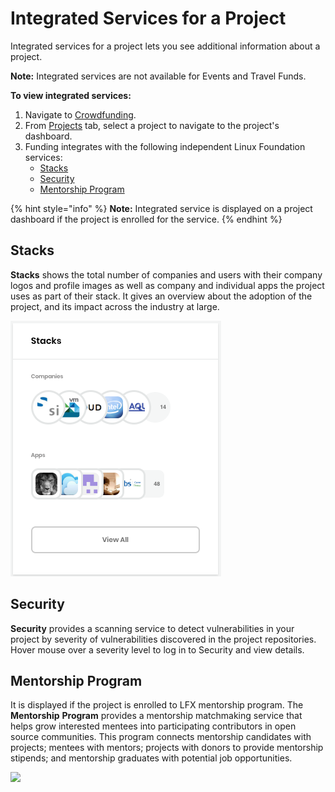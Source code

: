 # Integrated Services for a Project

Integrated services for a project lets you see additional information about a project.

**Note:** Integrated services are not available for Events and Travel Funds.

**To view integrated services:** 

1. Navigate to [Crowdfunding](https://crowdfunding.lfx.linuxfoundation.org/).
2. From [Projects](./#Dashboard-ProjectsandMentorships) tab, select a project to navigate to the project's dashboard.
3. Funding integrates with the following independent Linux Foundation services:
   * [Stacks](integrated-services-for-a-project.md#IntegratedServicesforaProject-Stacks)
   * [Security](integrated-services-for-a-project.md#IntegratedServicesforaProject-VulnerabilityDetection)
   * [Mentorship Program](integrated-services-for-a-project.md#IntegratedServicesforaProject-MentorshipProgram)

{% hint style="info" %}
**Note:** Integrated service is displayed on a project dashboard if the project is enrolled for the service.
{% endhint %}

## Stacks <a id="IntegratedServicesforaProject-Stacks"></a>

**Stacks** shows the total number of companies and users with their company logos and profile images as well as company and individual apps the project uses as part of their stack. It gives an overview about the adoption of the project, and its impact across the industry at large.

![](../../.gitbook/assets/7416590.png)

## Security <a id="IntegratedServicesforaProject-VulnerabilityDetection"></a>

**Security** provides a scanning service to detect vulnerabilities in your project by severity of vulnerabilities discovered in the project repositories. Hover mouse over a severity level to log in to Security and view details.

## Mentorship Program <a id="IntegratedServicesforaProject-MentorshipProgram"></a>

‌It is displayed if the project is enrolled to LFX mentorship program. The **Mentorship** **Program** provides a mentorship matchmaking service that helps grow interested mentees into participating contributors in open source communities. This program connects mentorship candidates with projects; mentees with mentors; projects with donors to provide mentorship stipends; and mentorship graduates with potential job opportunities.

![](https://gblobscdn.gitbook.com/assets%2Flinux-foundation-documentation%2F-M2D_dS1B24qzcG9ihj9%2F-M2Dc-_8wyqKKQaOHEMW%2F7416592.png?alt=media)

